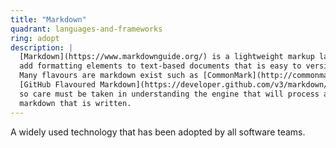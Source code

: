 ```yaml
---
title: "Markdown"
quadrant: languages-and-frameworks
ring: adopt
description: |
  [Markdown](https://www.markdownguide.org/) is a lightweight markup language to
  add formatting elements to text-based documents that is easy to version control.
  Many flavours are markdown exist such as [CommonMark](http://commonmark.org/) and
  [GitHub Flavoured Markdown](https://developer.github.com/v3/markdown/)
  so care must be taken in understanding the engine that will process any
  markdown that is written.
---
```


A widely used technology that has been adopted by all software teams.
